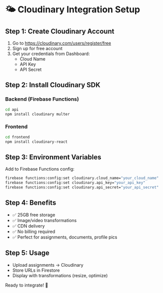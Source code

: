 # 🌤️ Cloudinary Integration Setup

## Step 1: Create Cloudinary Account
1. Go to https://cloudinary.com/users/register/free
2. Sign up for free account
3. Get your credentials from Dashboard:
   - Cloud Name
   - API Key  
   - API Secret

## Step 2: Install Cloudinary SDK

### Backend (Firebase Functions)
```bash
cd api
npm install cloudinary multer
```

### Frontend
```bash
cd frontend
npm install cloudinary-react
```

## Step 3: Environment Variables

Add to Firebase Functions config:
```bash
firebase functions:config:set cloudinary.cloud_name="your_cloud_name"
firebase functions:config:set cloudinary.api_key="your_api_key"
firebase functions:config:set cloudinary.api_secret="your_api_secret"
```

## Step 4: Benefits
- ✅ 25GB free storage
- ✅ Image/video transformations
- ✅ CDN delivery
- ✅ No billing required
- ✅ Perfect for assignments, documents, profile pics

## Step 5: Usage
- Upload assignments → Cloudinary
- Store URLs in Firestore
- Display with transformations (resize, optimize)

Ready to integrate! 🚀